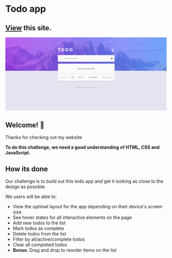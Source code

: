 # Todo app

## [View](https://github.com/Vaswata/Project-2-Todo-App/) this site.

![Design preview for the Todo app coding challenge](./images/LiveScreenShot.png)

## Welcome! 👋

Thanks for checking out my website

**To do this challenge, we need a good understanding of HTML, CSS and JavaScript.**

## How its done

Our challenge is to build out this todo app and get it looking as close to the design as possible.

We users will be able to:

- View the optimal layout for the app depending on their device's screen size
- See hover states for all interactive elements on the page
- Add new todos to the list
- Mark todos as complete
- Delete todos from the list
- Filter by all/active/complete todos
- Clear all completed todos
- **Bonus**: Drag and drop to reorder items on the list

